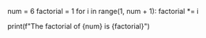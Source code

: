 
num = 6
factorial = 1
for i in range(1, num + 1):
    factorial *= i

print(f"The factorial of {num} is {factorial}")


